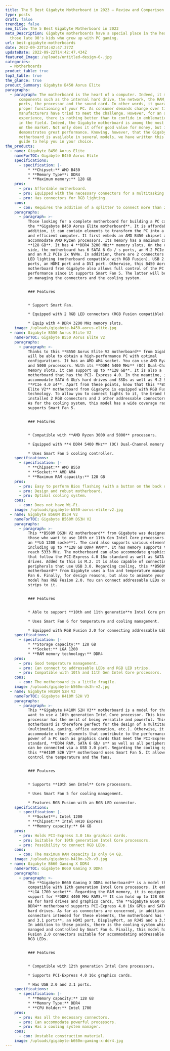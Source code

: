 ```yaml
---
title: The 5 Best Gigabyte Motherboard in 2023 – Review and Comparison
type: posts
draft: false
trending: false
seo_title: The 5 Best Gigabyte Motherboard in 2023
meta_Description: Gigabyte motherboards have a special place in the hearts of
  those late 90's kids who grew up with PC gaming.
url: best-gigabyte-motherboards
date: 2022-09-22T14:42:47.377Z
updateDate: 2022-09-22T14:42:47.434Z
featured_Image: /uploads/untitled-design-6-.jpg
categories:
  - Motherboards
product_table: true
top3_table: true
the_glance: true
product_Summary: Gigabyte B450 Aorus Elite
paragraphs:
  - paragraph: The motherboard is the heart of a computer. Indeed, it manages many
      components such as the internal hard drive, the network, the RAM, the USB
      ports, the processor and the sound card. In other words, it guarantees the
      proper functioning of your PC. As consumer demands change over time, many
      manufacturers have tried to meet the challenge. However, for an optimal
      experience, there is nothing better than to confide in emblematic brands
      in the field. Indeed, the Gigabyte motherboard is among the most popular
      on the market. Not only does it offer good value for money, but it also
      demonstrates great performance. Knowing, however, that the Gigabyte gaming
      motherboard is available in several models, we have written this buying
      guide to help you in your choice.
the_products:
  - name: Gigabyte B450 Aorus Elite
    nameForTOC: Gigabyte B450 Aorus Elite
    specifications:
      - specification: |-
          * **Chipset:** AMD B450
          * **Memory Type**: DDR4
          * **Maximum memory:** 128 GB
    pros:
      - pro: Affordable motherboard.
      - pro: Equipped with the necessary connectors for a multitasking PC.
      - pro: Has connectors for RGB lighting.
    cons:
      - con: Requires the addition of a splitter to connect more than 2 fans.
    paragraphs:
      - paragraph: >-
          Those looking for a complete motherboard for building a PC can turn to
          the **Gigabyte B450 Aorus Elite motherboard**. It is affordable, in
          addition, it can contain elements to transform the PC into a powerful
          and efficient computer. It first embeds an AMD B450 chipset and can
          accommodate AMD Ryzen processors. Its memory has a maximum capacity of
          **128 GB**. It has 4 **DDR4 3200 MHz** memory slots. On the connector
          side, the motherboard has 6 SATA 6 Gb / s ports, an M.2 PCIe 4x NVMe
          and an M.2 PCIe 2x NVMe. In addition, there are 2 connectors for RGB
          LED lighting (motherboard compatible with RGB Fusion), USB 2.0 and 3.0
          ports, an HDMI port and a DVI port. Otherwise, this B450 Aorus Elite
          motherboard from Gigabyte also allows full control of the PC's
          performance since it supports Smart Fan 5. The latter will be useful
          in managing the connectors and the cooling system.


          ### Features


          * Support Smart Fan.

          * Equipped with 2 RGB LED connectors (RGB Fusion compatible).

          * Equip with 4 DDR4 3200 MHz memory slots.
    image: /uploads/gigabyte-b450-aorus-elite.jpg
  - name: Gigabyte B550 Aorus Elite V2
    nameForTOC: Gigabyte B550 Aorus Elite V2
    paragraphs:
      - paragraph: >-
          Thanks to this **B550 Aorus Elite V2 motherboard** from Gigabyte, you
          will be able to obtain a high-performance PC with optimal
          configurations. It has an AMD AM4 socket. You can use AMD Ryzen 3000
          and 5000 processors. With its **DDR4 5400 MHz** (OC) Dual-Channel
          memory slots, it can support up to **128 GB**. It is also a
          motherboard that has the PCI- Express 4.0. In the meantime, it can
          accommodate SATA 6 Gb/s hard drives and SSDs as well as M.2 SATA and
          **PCIe 4.0 x4**. Apart from these points, know that this **B550 Aorus
          Elite V2** motherboard from Gigabyte is equipped with RGB Fusion 2.0
          technology. To allow you to connect lights to it, the brand has
          installed 2 RGB connectors and 2 other addressable connectors on it.
          As for the cooling system, this model has a wide coverage radiator and
          supports Smart Fan 5.


          ### Features


          * Compatible with **AMD Ryzen 3000 and 5000** processors.

          * Equipped with **4 DDR4 5400 MHz** (OC) Dual-Channel memory slots.

          * Uses Smart Fan 5 cooling controller.
    specifications:
      - specification: |-
          * **Chipset:** AMD B550
          * **Socket:** AMD AM4
          * **Maximum RAM capacity:** 128 GB
    pros:
      - pro: Easy to perform Bios flashing (with a button on the back or via a USB key).
      - pro: Design and robust motherboard.
      - pro: Optimal cooling system.
    cons:
      - con: Does not have Wi-Fi.
    image: /uploads/gigabyte-b550-aorus-elite-v2.jpg
  - name: Gigabyte B560M DS3H V2
    nameForTOC: Gigabyte B560M DS3H V2
    paragraphs:
      - paragraph: >-
          This **B560M DS3H V2 motherboard** from Gigabyte was designed for
          those who want to use 10th or 11th Gen Intel Core processors. It uses
          an **LG 1200 socke**t. The card also supports various elements,
          including up to **128 GB DDR4 RAM**. It has memory supports that can
          reach 5333 MHz. The motherboard can also accommodate graphics cards
          that follow the PCI-Express 4.0 16x standard as well as SATA 6 Gb/s
          drives. Added to this is M.2. It is also capable of connecting to
          peripherals that use USB 3.0. Regarding cooling, this **B560M DS3H
          motherboard** from Gigabyte uses a fan and temperature manager: Smart
          Fan 6. Finally, for design reasons, but also to animate your PC, this
          model has RGB Fusion 2.0. You can connect addressable LEDs or RGB LED
          strips to it.


          ### Features


          * Able to support **10th and 11th generatio**n Intel Core processors.

          * Uses Smart Fan 6 for temperature and cooling management.

          * Equipped with RGB Fusion 2.0 for connecting addressable LEDs and RGB LED strips.
    specifications:
      - specification: |-
          * **Storage capacity:** 128 GB
          * **Socket:** LGA 1200
          * **RAM memory technology:** DDR4
    pros:
      - pro: Good temperature management.
      - pro: Can connect to addressable LEDs and RGB LED strips.
      - pro: Compatible with 10th and 11th Gen Intel Core processors.
    cons:
      - con: The motherboard is a little fragile.
    image: /uploads/gigabyte-b560m-ds3h-v2.jpg
  - name: Gigabyte H410M S2H V3
    nameForTOC: Gigabyte H410M S2H V3
    paragraphs:
      - paragraph: >-
          This **Gigabyte H410M S2H V3** motherboard is a model for those who
          want to use a 10th generation Intel Core processor. This kind of
          processor has the merit of being versatile and powerful. This
          motherboard is therefore perfect for the design of a multitasking PC
          (multimedia, gaming, office automation, etc.). Otherwise, it can also
          accommodate other elements that contribute to the performance and
          power of a PC such as graphics cards that meet the PCI-Express 3.0 16x
          standard, **DDR4 RAM, SATA 6 Gb/ s** as well as all peripherals that
          can be connected via a USB 3.0 port. Regarding the cooling system,
          this **H410M S2H V3** motherboard uses Smart Fan 5. It allows you to
          control the temperature and the fans.


          ### Features


          * Supports **10th Gen Intel** Core processors.

          * Uses Smart Fan 5 for cooling management.

          * Features RGB Fusion with an RGB LED connector.
    specifications:
      - specification: |-
          * **Socket**: Intel 1200
          * **Chipset:** Intel H410 Express
          * **Memory capacity:** 64 GB
    pros:
      - pro: Holds PCI-Express 3.0 16x graphics cards.
      - pro: Suitable for 10th generation Intel Core processors.
      - pro: Possibility to connect RGB LEDs.
    cons:
      - con: The maximum RAM capacity is only 64 GB.
    image: /uploads/gigabyte-h410m-s2h-v3.jpg
  - name: Gigabyte B660 Gaming X DDR4
    nameForTOC: Gigabyte B660 Gaming X DDR4
    paragraphs:
      - paragraph: >-
          The **Gigabyte B660 Gaming X DDR4 motherboard** is a model that is
          compatible with 12th generation Intel Core processors. It embeds an
          **LGA 1700 socket**. Regarding the RAM memory, it is equipped with
          support for **DDR3 4400 MHz RAMS.** It can hold up to 128 GB of RAM.
          As for hard drives and graphics cards, the **Gigabyte B660 Gaming X
          DDR4** motherboard supports PCI-Express 4.0 16x GPUs and SATA 6Gb/s
          hard drives. As far as connectors are concerned, in addition to the
          connectors intended for these elements, the motherboard has **USB 3.0
          and 3.1 ports**, an HDMI port, DisplayPort, an RJ45 and a 3.5 mm jack.
          In addition to these points, there is the cooling system which is
          managed and controlled by Smart Fan 6. Finally, this model has RGB
          Fusion 2.0 connectors suitable for accommodating addressable LEDs and
          RGB LEDs.


          ### Features


          * Compatible with 12th generation Intel Core processors.

          * Supports PCI-Express 4.0 16x graphics cards.

          * Has USB 3.0 and 3.1 ports.
    specifications:
      - specification: |-
          * **Memory capacity:** 128 GB
          * **Memory Type:** DDR4
          * **CPU Holder:** Intel 1700
    pros:
      - pro: Has all the necessary connectors.
      - pro: Can accommodate powerful processors.
      - pro: Has a cooling system manager.
    cons:
      - con: Unstable construction material.
    image: /uploads/gigabyte-b660m-gaming-x-ddr4.jpg
---
```

